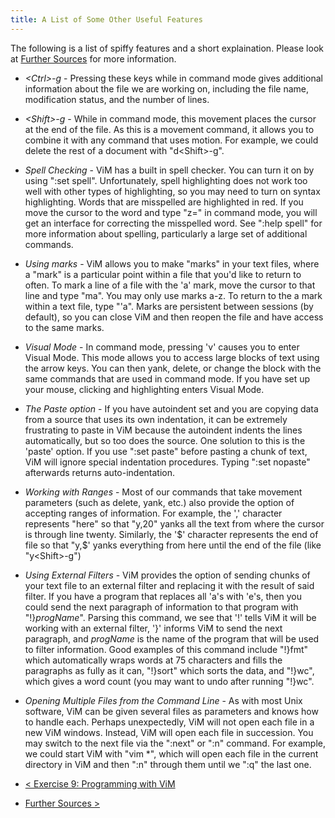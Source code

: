 ```yaml
---
title: A List of Some Other Useful Features
---
```

The following is a list of spiffy features and a short explaination.  Please
look at [Further Sources](../further-sources) for more information.

- *&lt;Ctrl&gt;-g* - Pressing these keys while in command mode gives additional information about the file we are working on, including the file name, modification status, and the number of lines.
- *&lt;Shift&gt;-g* - While in command mode, this movement places the cursor at the end of the file. As this is a movement command, it allows you to combine it with any command that uses motion. For example, we could delete the rest of a document with "d&lt;Shift&gt;-g".
- *Spell Checking* - ViM has a built in spell checker. You can turn it on by using ":set spell". Unfortunately, spell highlighting does not work too well with other types of highlighting, so you may need to turn on syntax highlighting. Words that are misspelled are highlighted in red. If you move the cursor to the word and type "z=" in command mode, you will get an interface for correcting the misspelled word. See ":help spell" for more information about spelling, particularly a large set of additional commands.
- *Using marks* - ViM allows you to make "marks" in your text files, where a "mark" is a particular point within a file that you'd like to return to often. To mark a line of a file with the 'a' mark, move the cursor to that line and type "ma". You may only use marks a-z. To return to the a mark within a text file, type "'a". Marks are persistent between sessions (by default), so you can close ViM and then reopen the file and have access to the same marks.
- *Visual Mode* - In command mode, pressing 'v' causes you to enter Visual Mode. This mode allows you to access large blocks of text using the arrow keys. You can then yank, delete, or change the block with the same commands that are used in command mode. If you have set up your mouse, clicking and highlighting enters Visual Mode.
- *The Paste option* - If you have autoindent set and you are copying data from a source that uses its own indentation, it can be extremely frustrating to paste in ViM because the autoindent indents the lines automatically, but so too does the source. One solution to this is the 'paste' option. If you use ":set paste" before pasting a chunk of text, ViM will ignore special indentation procedures. Typing ":set nopaste" afterwards returns auto-indentation.
- *Working with Ranges* - Most of our commands that take movement parameters (such as delete, yank, etc.) also provide the option of accepting ranges of information. For example, the ',' character represents "here" so that "y,20" yanks all the text from where the cursor is through line twenty. Similarly, the '$' character represents the end of file so that "y,$' yanks everything from here until the end of the file (like "y&lt;Shift&gt;-g")
- *Using External Filters* - ViM provides the option of sending chunks of your text file to an external filter and replacing it with the result of said filter. If you have a program that replaces all 'a's with 'e's, then you could send the next paragraph of information to that program with "!}*progName*". Parsing this command, we see that '!' tells ViM it will be working with an external filter, '}' informs ViM to send the next paragraph, and *progName* is the name of the program that will be used to filter information. Good examples of this command include "!}fmt" which automatically wraps words at 75 characters and fills the paragraphs as fully as it can, "!}sort" which sorts the data, and "!}wc", which gives a word count (you may want to undo after running "!}wc".
- *Opening Multiple Files from the Command Line* - As with most Unix software, ViM can be given several files as parameters and knows how to handle each. Perhaps unexpectedly, ViM will not open each file in a new ViM windows. Instead, ViM will open each file in succession. You may switch to the next file via the ":next" or ":n" command. For example, we could start ViM with "vim *", which will open each file in the current directory in ViM and then ":n" through them until we ":q" the last one.


- [&lt; Exercise 9: Programming with ViM](../exercise-9-programming-vim)
- [Further Sources &gt;](../further-sources)
